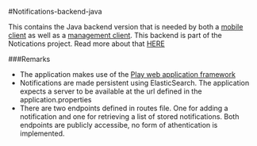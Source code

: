 #Notifications-backend-java

This contains the Java backend version that is needed by both a [mobile client](https://github.com/jaccohuysmans/notifications-android) as well as a [management client](https://github.com/jaccohuysmans/notifications-management).
This backend is part of the Notications project. Read more about that [HERE](https://github.com/jaccohuysmans/notifications--main/blob/master/README.md)


###Remarks
- The application makes use of the [Play web application framework](https://www.playframework.com/)
- Notifications are made persistent using ElasticSearch. The application expects a server to be available at the url defined in the application.properties
- There are two endpoints defined in routes file. One for adding a notification and one for retrieving a list of stored notifications. Both endpoints are publicly accessibe, no form of athentication is implemented.


